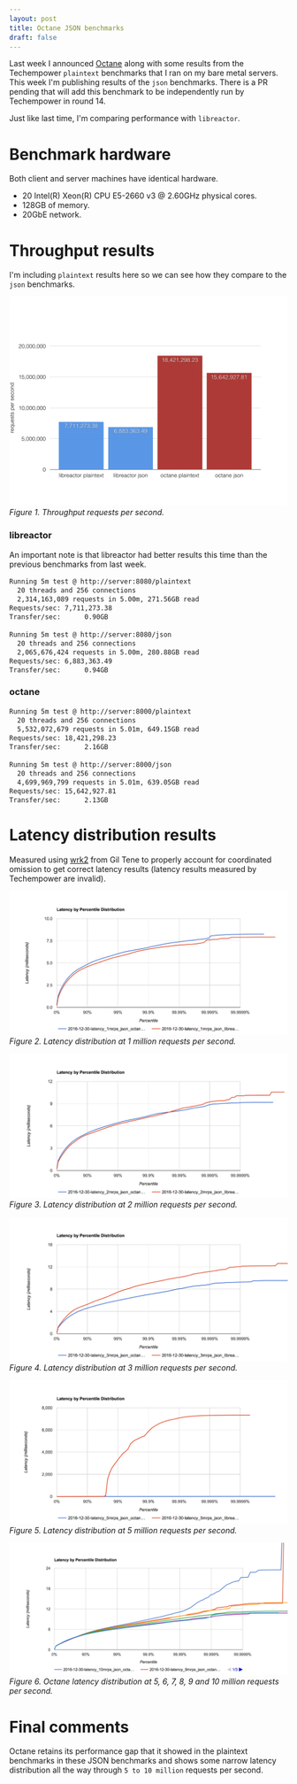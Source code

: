 ```yaml
---
layout: post
title: Octane JSON benchmarks
draft: false
---
```


Last week I announced [Octane](http://simongui.github.io/2016/12/21/announcing-octane.html) along with some results from the Techempower `plaintext` benchmarks that I ran on my bare metal servers. This week I'm publishing results of the `json` benchmarks. There is a PR pending that will add this benchmark to be independently run by Techempower in round 14.

Just like last time, I'm comparing performance with `libreactor`.


# Benchmark hardware
Both client and server machines have identical hardware.

- 20 Intel(R) Xeon(R) CPU E5-2660 v3 @ 2.60GHz physical cores.
- 128GB of memory.
- 20GbE network.

# Throughput results
I'm including `plaintext` results here so we can see how they compare to the `json` benchmarks.

<a target="_blank" href="/images/2016-12-30-throughput.png"><img src="/images/2016-12-30-throughput.png"/></a>
_Figure 1. Throughput requests per second._

### libreactor
An important note is that libreactor had better results this time than the previous benchmarks from last week.

```
Running 5m test @ http://server:8080/plaintext
  20 threads and 256 connections
  2,314,163,089 requests in 5.00m, 271.56GB read
Requests/sec: 7,711,273.38
Transfer/sec:      0.90GB

Running 5m test @ http://server:8080/json
  20 threads and 256 connections
  2,065,676,424 requests in 5.00m, 280.88GB read
Requests/sec: 6,883,363.49
Transfer/sec:      0.94GB
```

### octane
```
Running 5m test @ http://server:8000/plaintext
  20 threads and 256 connections
  5,532,072,679 requests in 5.01m, 649.15GB read
Requests/sec: 18,421,298.23
Transfer/sec:      2.16GB

Running 5m test @ http://server:8000/json
  20 threads and 256 connections
  4,699,969,799 requests in 5.01m, 639.05GB read
Requests/sec: 15,642,927.81
Transfer/sec:      2.13GB
```

# Latency distribution results
Measured using [wrk2](https://github.com/giltene/wrk2) from Gil Tene to properly account for coordinated omission to get correct latency results (latency results measured by Techempower are invalid).

<a target="_blank" href="/images/2016-12-30-latency-1mrps_json.png"><img src="/images/2016-12-30-latency-1mrps_json.png"/></a>
_Figure 2. Latency distribution at 1 million requests per second._

<a target="_blank" href="/images/2016-12-30-latency-2mrps_json.png"><img src="/images/2016-12-30-latency-2mrps_json.png"/></a>
_Figure 3. Latency distribution at 2 million requests per second._

<a target="_blank" href="/images/2016-12-30-latency-3mrps_json.png"><img src="/images/2016-12-30-latency-3mrps_json.png"/></a>
_Figure 4. Latency distribution at 3 million requests per second._

<a target="_blank" href="/images/2016-12-30-latency-5mrps_json.png"><img src="/images/2016-12-30-latency-5mrps_json.png"/></a>
_Figure 5. Latency distribution at 5 million requests per second._

<a target="_blank" href="/images/2016-12-30-latency-5-10mrps_json_octane.png"><img src="/images/2016-12-30-latency-5-10mrps_json_octane.png"/></a>
_Figure 6. Octane latency distribution at 5, 6, 7, 8, 9 and 10 million requests per second._

# Final comments
Octane retains its performance gap that it showed in the plaintext benchmarks in these JSON benchmarks and shows some narrow latency distribution all the way through `5 to 10 million` requests per second.
